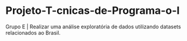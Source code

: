 # Projeto-T-cnicas-de-Programa-o-I
Grupo E | Realizar uma análise exploratória de dados utilizando datasets relacionados ao Brasil. 
